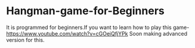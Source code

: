 # Hangman-game-for-Beginners

It is programmed for beginners.If you want to learn how to play this game- https://www.youtube.com/watch?v=cGOeiQfjYPk Soon making advanced version for this.
